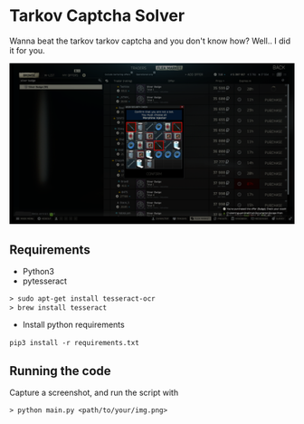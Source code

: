 # Tarkov Captcha Solver
Wanna beat the tarkov tarkov captcha and you don't know how? Well.. I did it for you. 

![](./docs/finished-1.png)

## Requirements
- Python3
- pytesseract

```
> sudo apt-get install tesseract-ocr
> brew install tesseract
```
- Install python requirements

`pip3 install -r requirements.txt`

## Running the code

Capture a screenshot, and run the script with 

```
> python main.py <path/to/your/img.png>
```
